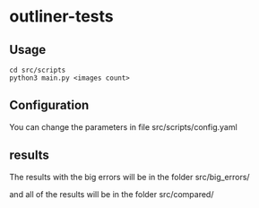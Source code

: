 # outliner-tests

## Usage
    cd src/scripts
    python3 main.py <images count>
## Configuration
You can change the parameters in file src/scripts/config.yaml
## results
The results with the big errors will be in the folder src/big_errors/

and all of the results will be in the folder src/compared/
